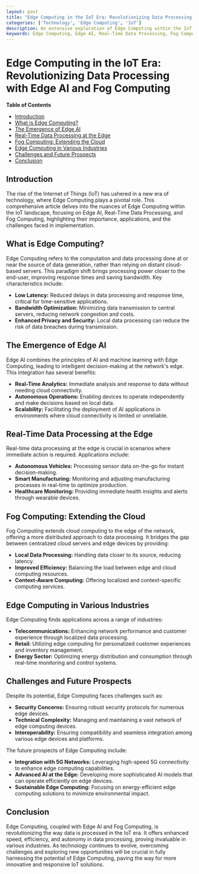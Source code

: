 ```yaml
---
layout: post
title: "Edge Computing in the IoT Era: Revolutionizing Data Processing with Edge AI and Fog Computing"
categories: ['Technology', 'Edge Computing', 'IoT']
description: An extensive exploration of Edge Computing within the IoT framework, focusing on Edge AI, Real-Time Data Processing, and Fog Computing, and their transformative impacts on technology and industry.
keywords: Edge Computing, Edge AI, Real-Time Data Processing, Fog Computing, IoT
---
```


# Edge Computing in the IoT Era: Revolutionizing Data Processing with Edge AI and Fog Computing

**Table of Contents**

- [Introduction](#introduction)
- [What is Edge Computing?](#what-is-edge-computing)
- [The Emergence of Edge AI](#the-emergence-of-edge-ai)
- [Real-Time Data Processing at the Edge](#real-time-data-processing-at-the-edge)
- [Fog Computing: Extending the Cloud](#fog-computing-extending-the-cloud)
- [Edge Computing in Various Industries](#edge-computing-in-various-industries)
- [Challenges and Future Prospects](#challenges-and-future-prospects)
- [Conclusion](#conclusion)

## Introduction

The rise of the Internet of Things (IoT) has ushered in a new era of technology, where Edge Computing plays a pivotal role. This comprehensive article delves into the nuances of Edge Computing within the IoT landscape, focusing on Edge AI, Real-Time Data Processing, and Fog Computing, highlighting their importance, applications, and the challenges faced in implementation.

## What is Edge Computing?

Edge Computing refers to the computation and data processing done at or near the source of data generation, rather than relying on distant cloud-based servers. This paradigm shift brings processing power closer to the end-user, improving response times and saving bandwidth. Key characteristics include:

- **Low Latency:** Reduced delays in data processing and response time, critical for time-sensitive applications.
- **Bandwidth Optimization:** Minimizing data transmission to central servers, reducing network congestion and costs.
- **Enhanced Privacy and Security:** Local data processing can reduce the risk of data breaches during transmission.

## The Emergence of Edge AI

Edge AI combines the principles of AI and machine learning with Edge Computing, leading to intelligent decision-making at the network's edge. This integration has several benefits:

- **Real-Time Analytics:** Immediate analysis and response to data without needing cloud connectivity.
- **Autonomous Operations:** Enabling devices to operate independently and make decisions based on local data.
- **Scalability:** Facilitating the deployment of AI applications in environments where cloud connectivity is limited or unreliable.

## Real-Time Data Processing at the Edge

Real-time data processing at the edge is crucial in scenarios where immediate action is required. Applications include:

- **Autonomous Vehicles:** Processing sensor data on-the-go for instant decision-making.
- **Smart Manufacturing:** Monitoring and adjusting manufacturing processes in real-time to optimize production.
- **Healthcare Monitoring:** Providing immediate health insights and alerts through wearable devices.

## Fog Computing: Extending the Cloud

Fog Computing extends cloud computing to the edge of the network, offering a more distributed approach to data processing. It bridges the gap between centralized cloud servers and edge devices by providing:

- **Local Data Processing:** Handling data closer to its source, reducing latency.
- **Improved Efficiency:** Balancing the load between edge and cloud computing resources.
- **Context-Aware Computing:** Offering localized and context-specific computing services.

## Edge Computing in Various Industries

Edge Computing finds applications across a range of industries:

- **Telecommunications:** Enhancing network performance and customer experience through localized data processing.
- **Retail:** Utilizing edge computing for personalized customer experiences and inventory management.
- **Energy Sector:** Optimizing energy distribution and consumption through real-time monitoring and control systems.

## Challenges and Future Prospects

Despite its potential, Edge Computing faces challenges such as:

- **Security Concerns:** Ensuring robust security protocols for numerous edge devices.
- **Technical Complexity:** Managing and maintaining a vast network of edge computing devices.
- **Interoperability:** Ensuring compatibility and seamless integration among various edge devices and platforms.

The future prospects of Edge Computing include:

- **Integration with 5G Networks:** Leveraging high-speed 5G connectivity to enhance edge computing capabilities.
- **Advanced AI at the Edge:** Developing more sophisticated AI models that can operate efficiently on edge devices.
- **Sustainable Edge Computing:** Focusing on energy-efficient edge computing solutions to minimize environmental impact.

## Conclusion

Edge Computing, coupled with Edge AI and Fog Computing, is revolutionizing the way data is processed in the IoT era. It offers enhanced speed, efficiency, and autonomy in data processing, proving invaluable in various industries. As technology continues to evolve, overcoming challenges and exploring new opportunities will be crucial in fully harnessing the potential of Edge Computing, paving the way for more innovative and responsive IoT solutions.
